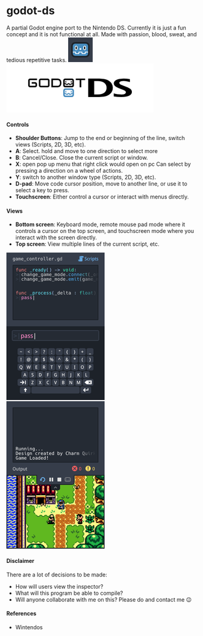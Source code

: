 # godot-ds

A partial Godot engine port to the Nintendo DS. Currently it is just a fun concept and it is not functional at all. Made with passion, blood, sweat, and tedious repetitive tasks.
![Godot DS App Icon](https://github.com/charmquirk/godot-ds/blob/main/Concept/Godot%20DS%20App%20Icon.png)
![Godot DS Banner](https://github.com/charmquirk/godot-ds/blob/main/Concept/Godot%20DS%20Banner.png)

#### Controls

* **Shoulder Buttons**: Jump to the end or beginning of the line, switch views (Scripts, 2D, 3D, etc).
* **A**: Select. hold and move to one direction to select more
* **B**: Cancel/Close. Close the current script or window.
* **X**: open pop up menu that right click would open on pc Can select by pressing a direction on a wheel of actions.
* **Y**: switch to another window type (Scripts, 2D, 3D, etc).
* **D-pad**: Move code cursor position, move to another line, or use it to select a key to press.
* **Touchscreen**: Either control a cursor or interact with menus directly.



#### Views

* **Bottom screen**: Keyboard mode, remote mouse pad mode where it controls a cursor on the top screen, and touchscreen mode where you interact with the screen directly.
* **Top screen**: View multiple lines of the current script, etc.

![Edit Script Concept Image](https://github.com/charmquirk/godot-ds/blob/main/Concept/Godot%20DS%20-%20Scripts%20Preview.png)
![Run Program Concept Image](https://github.com/charmquirk/godot-ds/blob/main/Concept/Godot%20DS%20-%20Run%20Preview.png)

#### Disclaimer

There are a lot of decisions to be made:

* How will users view the inspector?
* What will this program be able to compile?
* Will anyone collaborate with me on this? Please do and contact me 😉



#### References

* Wintendos



